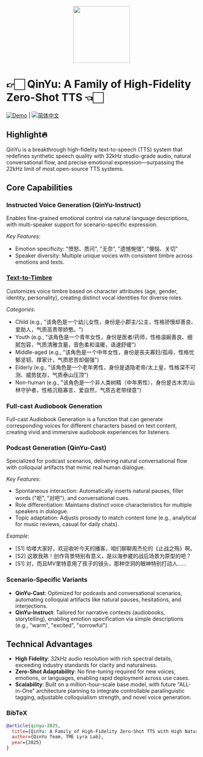 <p align="center">
    <img src="logo.png" width="150"/>
<p>

  
# 👉🏻 QinYu: A Family of High-Fidelity Zero-Shot TTS 👈🏻 
<a href="http://tme-lyra-lab.github.io/" ><img src="https://img.shields.io/badge/Demo-Try%20Now-blue" alt="Demo"></a> | <a href="README_zh.md"><img src="https://img.shields.io/badge/语言-简体中文-green" alt="简体中文"></a>


## Highlight🔥  
QinYu is a breakthrough high-fidelity text-to-speech (TTS) system that redefines synthetic speech quality with 32kHz studio-grade audio, natural conversational flow, and precise emotional expression—surpassing the 22kHz limit of most open-source TTS systems.  


## Core Capabilities  
### Instructed Voice Generation (QinYu-Instruct)  
Enables fine-grained emotional control via natural language descriptions, with multi-speaker support for scenario-specific expression.  

*Key Features*:  
- Emotion specificity: "愤怒、质问", "无奈", "遗憾惋惜", "懊恼、关切"  
- Speaker diversity: Multiple unique voices with consistent timbre across emotions and texts.  


### [Text-to-Timbre](https://github.com/TME-Lyra-Lab/DeepDubbing)

Customizes voice timbre based on character attributes (age, gender, identity, personality), creating distinct vocal identities for diverse roles.  

*Categories*:  
- Child (e.g., "该角色是一个幼儿女性，身份是小郡主/公主，性格骄慢却善良、爱助人，气质高贵带娇憨。")  
- Youth (e.g., "该角色是一个青年女性，身份是医者/药师，性格温婉善良、细腻包容，气质清雅含蓄，音色柔和温暖，语速舒缓")  
- Middle-aged (e.g., "该角色是一个中年女性，身份是丧夫寡妇/孤母，性格忧郁坚韧、撑家计，气质悲苦却倔强")  
- Elderly (e.g., "该角色是一个老年男性，身份是退隐老帝/太上皇，性格深不可测、威势犹存，气质泰山压顶")  
- Non-human (e.g., "该角色是一个非人类树精（中年男性），身份是古木灵/山林守护者，性格沉稳寡言、爱自然，气质古老带绿意")  

### Full-cast Audiobook Generation
Full-cast Audiobook Generation is a function that can generate corresponding voices for different characters based on text content, creating vivid and immersive audiobook experiences for listeners.

### Podcast Generation (QinYu-Cast)  
Specialized for podcast scenarios, delivering natural conversational flow with colloquial artifacts that mimic real human dialogue.  

*Key Features*:  
- Spontaneous interaction: Automatically inserts natural pauses, filler words ("呃", "对吧"), and conversational cues.  
- Role differentiation: Maintains distinct voice characteristics for multiple speakers in dialogue.  
- Topic adaptation: Adjusts prosody to match content tone (e.g., analytical for music reviews, casual for daily chats).  

*Example*:  
- [S1] 哈喽大家好，欢迎收听今天的播客，咱们聊聊周杰伦的《止战之殇》啊。  
- [S2] 这歌我熟！创作背景特别有意义，是以海参崴的战后场景为原型的吧？  
- [S1] 对，而且MV里特意用了孩子的镜头，那种空洞的眼神特别打动人……  


### Scenario-Specific Variants  
- **QinYu-Cast**: Optimized for podcasts and conversational scenarios, automating colloquial artifacts like natural pauses, hesitations, and interjections.  
- **QinYu-Instruct**: Tailored for narrative contexts (audiobooks, storytelling), enabling emotion specification via simple descriptions (e.g., "warm", "excited", "sorrowful").  


## Technical Advantages  
- **High Fidelity**: 32kHz audio resolution with rich spectral details, exceeding industry standards for clarity and naturalness.  
- **Zero-Shot Adaptability**: No fine-tuning required for new voices, emotions, or languages, enabling rapid deployment across use cases.  
- **Scalability**: Built on a million-hour-scale base model, with future "ALL-in-One" architecture planning to integrate controllable paralinguistic tagging, adjustable colloquialism strength, and novel voice generation.  


### BibTeX
```bibtex
@article{qinyu-2025,  
  title={QinYu: A Family of High-Fidelity Zero-Shot TTS with High Naturalness, Spontaneous Colloquialism, and Emotional Control},  
  author={QinYu Team, TME Lyra Lab},  
  year={2025}  
}
```
